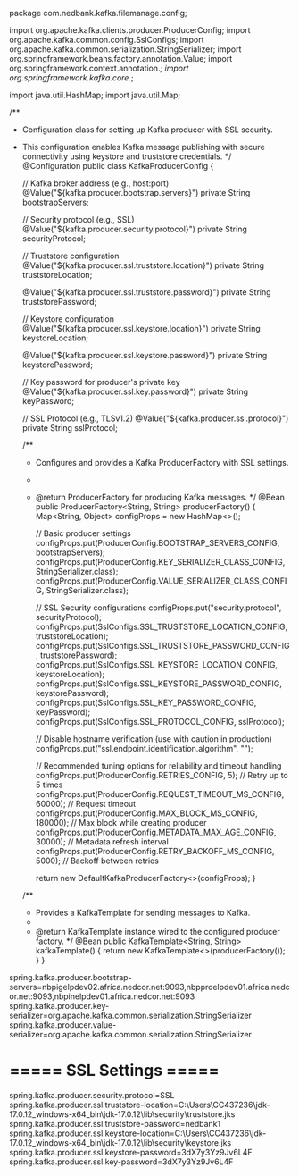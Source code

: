 package com.nedbank.kafka.filemanage.config;

import org.apache.kafka.clients.producer.ProducerConfig;
import org.apache.kafka.common.config.SslConfigs;
import org.apache.kafka.common.serialization.StringSerializer;
import org.springframework.beans.factory.annotation.Value;
import org.springframework.context.annotation.*;
import org.springframework.kafka.core.*;

import java.util.HashMap;
import java.util.Map;

/**
 * Configuration class for setting up Kafka producer with SSL security.
 * This configuration enables Kafka message publishing with secure connectivity using keystore and truststore credentials.
 */
@Configuration
public class KafkaProducerConfig {

    // Kafka broker address (e.g., host:port)
    @Value("${kafka.producer.bootstrap.servers}")
    private String bootstrapServers;

    // Security protocol (e.g., SSL)
    @Value("${kafka.producer.security.protocol}")
    private String securityProtocol;

    // Truststore configuration
    @Value("${kafka.producer.ssl.truststore.location}")
    private String truststoreLocation;

    @Value("${kafka.producer.ssl.truststore.password}")
    private String truststorePassword;

    // Keystore configuration
    @Value("${kafka.producer.ssl.keystore.location}")
    private String keystoreLocation;

    @Value("${kafka.producer.ssl.keystore.password}")
    private String keystorePassword;

    // Key password for producer's private key
    @Value("${kafka.producer.ssl.key.password}")
    private String keyPassword;

    // SSL Protocol (e.g., TLSv1.2)
    @Value("${kafka.producer.ssl.protocol}")
    private String sslProtocol;

    /**
     * Configures and provides a Kafka ProducerFactory with SSL settings.
     *
     * @return ProducerFactory for producing Kafka messages.
     */
    @Bean
    public ProducerFactory<String, String> producerFactory() {
        Map<String, Object> configProps = new HashMap<>();

        // Basic producer settings
        configProps.put(ProducerConfig.BOOTSTRAP_SERVERS_CONFIG, bootstrapServers);
        configProps.put(ProducerConfig.KEY_SERIALIZER_CLASS_CONFIG, StringSerializer.class);
        configProps.put(ProducerConfig.VALUE_SERIALIZER_CLASS_CONFIG, StringSerializer.class);

        // SSL Security configurations
        configProps.put("security.protocol", securityProtocol);
        configProps.put(SslConfigs.SSL_TRUSTSTORE_LOCATION_CONFIG, truststoreLocation);
        configProps.put(SslConfigs.SSL_TRUSTSTORE_PASSWORD_CONFIG, truststorePassword);
        configProps.put(SslConfigs.SSL_KEYSTORE_LOCATION_CONFIG, keystoreLocation);
        configProps.put(SslConfigs.SSL_KEYSTORE_PASSWORD_CONFIG, keystorePassword);
        configProps.put(SslConfigs.SSL_KEY_PASSWORD_CONFIG, keyPassword);
        configProps.put(SslConfigs.SSL_PROTOCOL_CONFIG, sslProtocol);

        // Disable hostname verification (use with caution in production)
        configProps.put("ssl.endpoint.identification.algorithm", "");

        // Recommended tuning options for reliability and timeout handling
        configProps.put(ProducerConfig.RETRIES_CONFIG, 5);                          // Retry up to 5 times
        configProps.put(ProducerConfig.REQUEST_TIMEOUT_MS_CONFIG, 60000);          // Request timeout
        configProps.put(ProducerConfig.MAX_BLOCK_MS_CONFIG, 180000);               // Max block while creating producer
        configProps.put(ProducerConfig.METADATA_MAX_AGE_CONFIG, 30000);            // Metadata refresh interval
        configProps.put(ProducerConfig.RETRY_BACKOFF_MS_CONFIG, 5000);             // Backoff between retries

        return new DefaultKafkaProducerFactory<>(configProps);
    }

    /**
     * Provides a KafkaTemplate for sending messages to Kafka.
     *
     * @return KafkaTemplate instance wired to the configured producer factory.
     */
    @Bean
    public KafkaTemplate<String, String> kafkaTemplate() {
        return new KafkaTemplate<>(producerFactory());
    }
}

spring.kafka.producer.bootstrap-servers=nbpigelpdev02.africa.nedcor.net:9093,nbpproelpdev01.africa.nedcor.net:9093,nbpinelpdev01.africa.nedcor.net:9093
spring.kafka.producer.key-serializer=org.apache.kafka.common.serialization.StringSerializer
spring.kafka.producer.value-serializer=org.apache.kafka.common.serialization.StringSerializer

# ===== SSL Settings =====
spring.kafka.producer.security.protocol=SSL
spring.kafka.producer.ssl.truststore-location=C:\\Users\\CC437236\\jdk-17.0.12_windows-x64_bin\\jdk-17.0.12\\lib\\security\\truststore.jks
spring.kafka.producer.ssl.truststore-password=nedbank1
spring.kafka.producer.ssl.keystore-location=C:\\Users\\CC437236\\jdk-17.0.12_windows-x64_bin\\jdk-17.0.12\\lib\\security\\keystore.jks
spring.kafka.producer.ssl.keystore-password=3dX7y3Yz9Jv6L4F
spring.kafka.producer.ssl.key-password=3dX7y3Yz9Jv6L4F
